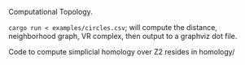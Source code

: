 Computational Topology.

`cargo run < examples/circles.csv`; will compute the distance, neighborhood
graph, VR complex, then output to a graphviz dot file.

Code to compute simplicial homology over Z2 resides in homology/
